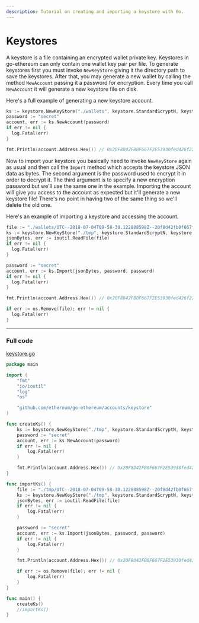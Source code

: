 ```yaml
---
description: Tutorial on creating and importing a keystore with Go.
---
```


# Keystores

A keystore is a file containing an encrypted wallet private key. Keystores in go-ethereum can only contain one wallet key pair per file. To generate keystores first you must invoke `NewKeyStore` giving it the directory path to save the keystores. After that, you may generate a new wallet by calling the method `NewAccount` passing it a password for encryption. Every time you call `NewAccount` it will generate a new keystore file on disk.

Here's a full example of generating a new keystore account.

```go
ks := keystore.NewKeyStore("./wallets", keystore.StandardScryptN, keystore.StandardScryptP)
password := "secret"
account, err := ks.NewAccount(password)
if err != nil {
  log.Fatal(err)
}

fmt.Println(account.Address.Hex()) // 0x20F8D42FB0F667F2E53930fed426f225752453b3
```

Now to import your keystore you basically need to invoke `NewKeyStore` again as usual and then call the `Import` method which accepts the keystore JSON data as bytes. The second argument is the password used to encrypt it in order to decrypt it. The third argument is to specify a new encryption password but we'll use the same one in the example. Importing the account will give you access to the account as expected but it'll generate a new keystore file! There's no point in having two of the same thing so we'll delete the old one.

Here's an example of importing a keystore and accessing the account.

```go
file := "./wallets/UTC--2018-07-04T09-58-30.122808598Z--20f8d42fb0f667f2e53930fed426f225752453b3"
ks := keystore.NewKeyStore("./tmp", keystore.StandardScryptN, keystore.StandardScryptP)
jsonBytes, err := ioutil.ReadFile(file)
if err != nil {
  log.Fatal(err)
}

password := "secret"
account, err := ks.Import(jsonBytes, password, password)
if err != nil {
  log.Fatal(err)
}

fmt.Println(account.Address.Hex()) // 0x20F8D42FB0F667F2E53930fed426f225752453b3

if err := os.Remove(file); err != nil {
  log.Fatal(err)
}
```

----

### Full code

[keystore.go](https://github.com/miguelmota/ethereum-development-with-go-book/blob/master/code/keystore.go)

```go
package main

import (
	"fmt"
	"io/ioutil"
	"log"
	"os"

	"github.com/ethereum/go-ethereum/accounts/keystore"
)

func createKs() {
	ks := keystore.NewKeyStore("./tmp", keystore.StandardScryptN, keystore.StandardScryptP)
	password := "secret"
	account, err := ks.NewAccount(password)
	if err != nil {
		log.Fatal(err)
	}

	fmt.Println(account.Address.Hex()) // 0x20F8D42FB0F667F2E53930fed426f225752453b3
}

func importKs() {
	file := "./tmp/UTC--2018-07-04T09-58-30.122808598Z--20f8d42fb0f667f2e53930fed426f225752453b3"
	ks := keystore.NewKeyStore("./tmp", keystore.StandardScryptN, keystore.StandardScryptP)
	jsonBytes, err := ioutil.ReadFile(file)
	if err != nil {
		log.Fatal(err)
	}

	password := "secret"
	account, err := ks.Import(jsonBytes, password, password)
	if err != nil {
		log.Fatal(err)
	}

	fmt.Println(account.Address.Hex()) // 0x20F8D42FB0F667F2E53930fed426f225752453b3

	if err := os.Remove(file); err != nil {
		log.Fatal(err)
	}
}

func main() {
	createKs()
	//importKs()
}
```
